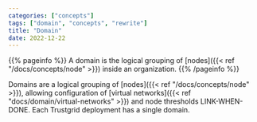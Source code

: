 ```yaml
---
categories: ["concepts"]
tags: ["domain", "concepts", "rewrite"]
title: "Domain"
date: 2022-12-22
---
```


{{% pageinfo %}}
A domain is the logical grouping of [nodes]({{< ref "/docs/concepts/node" >}}) inside an organization.
{{% /pageinfo %}}

Domains are a logical grouping of [nodes]({{< ref "/docs/concepts/node" >}}), allowing configuration of [virtual networks]({{< ref "docs/domain/virtual-networks" >}}) and node thresholds LINK-WHEN-DONE. Each Trustgrid deployment has a single domain.


